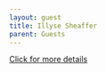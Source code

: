 ```yaml
---
layout: guest
title: Illyse Sheaffer
parent: Guests
---
```



<div class="badge-base LI-profile-badge" data-locale="en_US" data-size="medium" data-theme="light" data-type="VERTICAL" data-vanity="illysesheaffer" data-version="v1"><a class="badge-base__link LI-simple-link" href="https://www.linkedin.com/in/illysesheaffer?trk=profile-badge">Click for more details</a></div>


